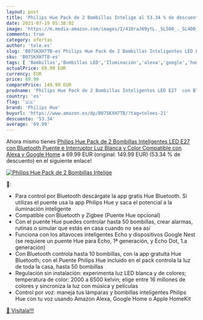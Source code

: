 ```yaml
---
layout: post
title: 'Philips Hue Pack de 2 Bombillas Intelige al 53.34 % de descuento'
date: 2021-07-19 05:38:02
image: 'https://m.media-amazon.com/images/I/41OraJ69ytL._SL500_._SL400_.jpg'
comments: true
category: ofertas
author: 'tole.es'
slug: 'B07SKXH7TB-es Philips Hue Pack de 2 Bombillas Inteligentes LED E27 con...'
sku: 'B07SKXH7TB-es'
tags: [ 'Bombillas','Bombillas LED','Iluminación','alexa','google','home','hue','philips','philips hue', ]
actualPrice: 69.99 EUR
currency: EUR
price: 69.99
comparePrice: 149.99 EUR
prodname: 'Philips Hue Pack de 2 Bombillas Inteligentes LED E27  con Bluetooth  Puente e Interruptor  Luz Blanca y Color  Compatible con Alexa y Google Home'
country: 'es'
flag: '🇪🇸'
brand: 'Philips Hue'
buyurl: 'https://www.amazon.es/dp/B07SKXH7TB/?tag=tolees-21'
descuento: '53.34'
average: '69.99'
---
```


Ahora mismo tienes [Philips Hue Pack de 2 Bombillas Inteligentes LED E27  con Bluetooth  Puente e Interruptor  Luz Blanca y Color  Compatible con Alexa y Google Home](https://www.amazon.es/dp/B07SKXH7TB/?tag=tolees-21) a 69.99 EUR (original: 149.99 EUR) (53.34 %  de descuento) en el siguiente enlace!

[![Philips Hue Pack de 2 Bombillas Intelige](https://m.media-amazon.com/images/I/41OraJ69ytL._SL500_._SL400_.jpg)](https://www.amazon.es/dp/B07SKXH7TB/?tag=tolees-21)

🔎:

- Para control por Bluetooth descárgate la app gratis Hue Bluetooth. Si utilizas el puente usa la app Philips Hue y saca el potencial a la iluminación inteligente
- Compatible con Bluetooth y Zigbee (Puente Hue opcional)
- Con el puente Hue puedes controlar hasta 50 bombillas, crear alarmas, rutinas o simular que estás en casa cuando no sea así
- Funciona con los altavoces inteligentes Echo y dispositivos Google Nest (se requiere un puente Hue para Echo, 1ª generación, y Echo Dot, 1.a generación)
- Con Bluetooth controla hasta 10 bombillas, con la app gratuita Hue Bluetooth; con el Puente Philips Hue incluido en el pack controla la luz de toda la casa, hasta 50 bombillas
- Regulación sin instalación: experimenta luz LED blanca y de colores; temperatura de color: 2000 a 6500 kelvin; elige entre 16 millones de colores y sincroniza la luz con música y películas
- Control por voz: maneja tus lámparas y bombillas inteligentes Philips Hue con tu voz usando Amazon Alexa, Google Home o Apple HomeKit

[🛒 Visítala!!!](https://www.amazon.es/dp/B07SKXH7TB/?tag=tolees-21)
